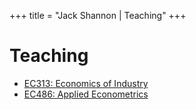 +++
title = "Jack Shannon | Teaching"
+++

# Teaching

- [EC313: Economics of Industry](/teaching/EC313.md)
- [EC486: Applied Econometrics](/teaching/EC486.md)